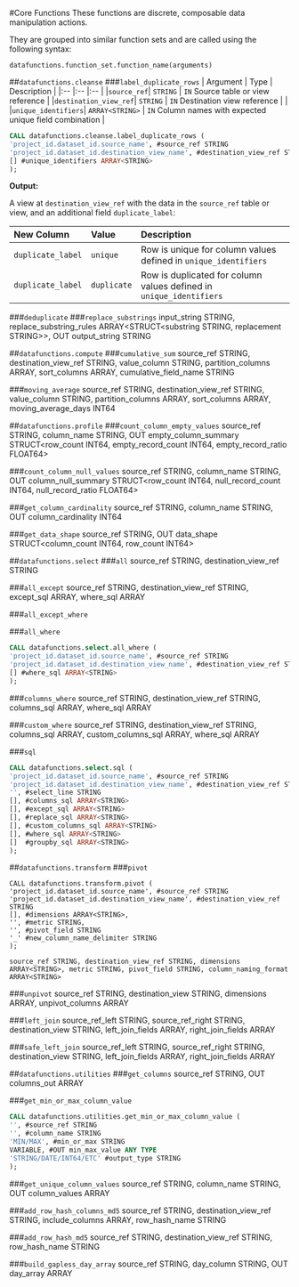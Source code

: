#Core Functions
These functions are discrete, composable data manipulation actions.

They are grouped into similar function sets and are called using the following syntax:

    datafunctions.function_set.function_name(arguments)
    
##`datafunctions.cleanse`
###`label_duplicate_rows`
| Argument | Type | Description |
|:-- |:-- |:-- |
|`source_ref`| `STRING` | `IN` Source table or view reference |
|`destination_view_ref`| `STRING` | `IN` Destination view reference |  |
|`unique_identifiers`| `ARRAY<STRING>` | `IN` Column names with expected unique field combination |


``` SQL
CALL datafunctions.cleanse.label_duplicate_rows (
'project_id.dataset_id.source_name', #source_ref STRING
'project_id.dataset_id.destination_view_name', #destination_view_ref STRING
[] #unique_identifiers ARRAY<STRING>
);
```

**Output:**

A view at `destination_view_ref` with the data in the `source_ref` table or view, and an additional field `duplicate_label`:

| New Column | Value | Description |
|:-- |:-- |:-- |
|`duplicate_label`| `unique` | Row is unique for column values defined in `unique_identifiers` |
|`duplicate_label`| `duplicate` | Row is duplicated for column values defined in `unique_identifiers` |

###`deduplicate`
###`replace_substrings`
    input_string STRING, replace_substring_rules ARRAY<STRUCT<substring STRING, replacement STRING>>, OUT output_string STRING

##`datafunctions.compute`
###`cumulative_sum`
    source_ref STRING, destination_view_ref STRING, value_column STRING, partition_columns ARRAY<STRING>, sort_columns ARRAY<STRING>, cumulative_field_name STRING

###`moving_average`
    source_ref STRING, destination_view_ref STRING, value_column STRING, partition_columns ARRAY<STRING>, sort_columns ARRAY<STRING>, moving_average_days INT64

##`datafunctions.profile`
###`count_column_empty_values`
    source_ref STRING, column_name STRING, OUT empty_column_summary STRUCT<row_count INT64, empty_record_count INT64, empty_record_ratio FLOAT64>

###`count_column_null_values`
    source_ref STRING, column_name STRING, OUT column_null_summary STRUCT<row_count INT64, null_record_count INT64, null_record_ratio FLOAT64>

###`get_column_cardinality`
    source_ref STRING, column_name STRING, OUT column_cardinality INT64

###`get_data_shape`
    source_ref STRING, OUT data_shape STRUCT<column_count INT64, row_count INT64>

##`datafunctions.select`
###`all`
    source_ref STRING, destination_view_ref STRING

###`all_except`
    source_ref STRING, destination_view_ref STRING, except_sql ARRAY<STRING>, where_sql ARRAY<STRING>

###`all_except_where`

###`all_where`
```SQL
CALL datafunctions.select.all_where (
'project_id.dataset_id.source_name', #source_ref STRING
'project_id.dataset_id.destination_view_name', #destination_view_ref STRING
[] #where_sql ARRAY<STRING>
);
```


###`columns_where`
    source_ref STRING, destination_view_ref STRING, columns_sql ARRAY<STRING>, where_sql ARRAY<STRING>

###`custom_where`
    source_ref STRING, destination_view_ref STRING, columns_sql ARRAY<STRING>, custom_columns_sql ARRAY<STRING>, where_sql ARRAY<STRING>

###`sql`
``` SQL 
CALL datafunctions.select.sql (
'project_id.dataset_id.source_name', #source_ref STRING
'project_id.dataset_id.destination_view_name', #destination_view_ref STRING
'', #select_line STRING
[], #columns_sql ARRAY<STRING>
[], #except_sql ARRAY<STRING>
[], #replace_sql ARRAY<STRING>
[], #custom_columns_sql ARRAY<STRING>
[], #where_sql ARRAY<STRING>
[]  #groupby_sql ARRAY<STRING>
);
```

##`datafunctions.transform`
###`pivot`
```
CALL datafunctions.transform.pivot (
'project_id.dataset_id.source_name', #source_ref STRING
'project_id.dataset_id.destination_view_name', #destination_view_ref STRING
[], #dimensions ARRAY<STRING>, 
'', #metric STRING, 
'', #pivot_field STRING
'_' #new_column_name_delimiter STRING
);
```

    source_ref STRING, destination_view_ref STRING, dimensions ARRAY<STRING>, metric STRING, pivot_field STRING, column_naming_format ARRAY<STRING>

###`unpivot`
    source_ref STRING, destination_view STRING, dimensions ARRAY<STRING>, unpivot_columns ARRAY<STRING>

###`left_join`
    source_ref_left STRING, source_ref_right STRING, destination_view STRING, left_join_fields ARRAY<STRING>, right_join_fields ARRAY<STRING>

###`safe_left_join`
    source_ref_left STRING, source_ref_right STRING, destination_view STRING, left_join_fields ARRAY<STRING>, right_join_fields ARRAY<STRING>

##`datafunctions.utilities`
###`get_columns`
    source_ref STRING, OUT columns_out ARRAY<STRING>

###`get_min_or_max_column_value`
``` SQL
CALL datafunctions.utilities.get_min_or_max_column_value ( 
'', #source_ref STRING
'', #column_name STRING
'MIN/MAX', #min_or_max STRING
VARIABLE, #OUT min_max_value ANY TYPE
'STRING/DATE/INT64/ETC' #output_type STRING
);
```

###`get_unique_column_values`
    source_ref STRING, column_name STRING, OUT column_values ARRAY<STRING>

###`add_row_hash_columns_md5`
    source_ref STRING, destination_view_ref STRING, include_columns ARRAY<STRING>, row_hash_name STRING
    
###`add_row_hash_md5`
    source_ref STRING, destination_view_ref STRING, row_hash_name STRING

###`build_gapless_day_array`
    source_ref STRING, day_column STRING, OUT day_array ARRAY<DATE>


